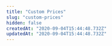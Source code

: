 ```yaml
---
title: "Custom Prices"
slug: "custom-prices"
hidden: false
createdAt: "2020-09-04T15:44:48.732Z"
updatedAt: "2020-09-04T15:44:48.732Z"
---
```

